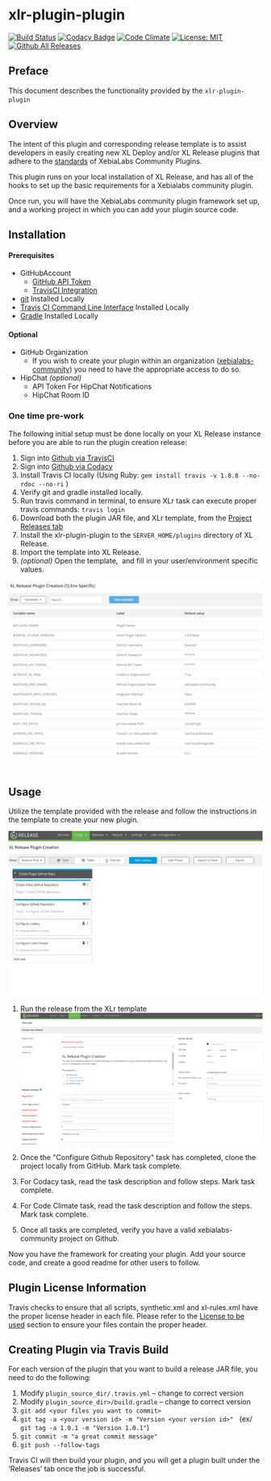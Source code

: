 # xlr-plugin-plugin

[![Build Status](https://travis-ci.org/xebialabs-community/xlr-plugin-plugin.svg?branch=master)](https://travis-ci.org/xebialabs-community/xlr-plugin-plugin)
[![Codacy Badge](https://api.codacy.com/project/badge/Grade/2dcea5da0eee4e0995158959a07e07c6)](https://www.codacy.com/app/erasmussen39/xlr-plugin-plugin?utm_source=github.com&amp;utm_medium=referral&amp;utm_content=xebialabs-community/xlr-plugin-plugin&amp;utm_campaign=Badge_Grade)
[![Code Climate](https://codeclimate.com/github/xebialabs-community/xlr-plugin-plugin/badges/gpa.svg)](https://codeclimate.com/github/xebialabs-community/xlr-plugin-plugin)
[![License: MIT][xlr-plugin-plugin-license-image] ][xlr-plugin-plugin-license-url]
[![Github All Releases][xlr-plugin-plugin-downloads-image]]()

[xlr-plugin-plugin-license-image]: https://img.shields.io/badge/License-MIT-yellow.svg
[xlr-plugin-plugin-license-url]: https://opensource.org/licenses/MIT
[xlr-plugin-plugin-downloads-image]: https://img.shields.io/github/downloads/xebialabs-community/xlr-plugin-plugin/total.svg

## Preface
This document describes the functionality provided by the `xlr-plugin-plugin`

## Overview
The intent of this plugin and corresponding release template is to assist developers in easily creating new XL Deploy and/or XL Release plugins that adhere to the [standards](http://xebialabs-community.github.io/) of XebiaLabs Community Plugins.

This plugin runs on your local installation of XL Release, and has all of the hooks to set up the basic requirements for a Xebialabs community plugin.

Once run, you will have the XebiaLabs community plugin framework set up, and a working project in which you can add your plugin source code.

## Installation
#### Prerequisites
* GitHubAccount
  - [GitHub API Token](https://help.github.com/articles/creating-a-personal-access-token-for-the-command-line/)
  - [TravisCI Integration](https://docs.travis-ci.com/user/getting-started/)
* [git](https://git-scm.com/) Installed Locally
* [Travis CI Command Line Interface](https://github.com/travis-ci/travis.rb) Installed Locally
* [Gradle](https://gradle.org/) Installed Locally


#### Optional
* GitHub Organization
  - If you wish to create your plugin within an organization ([xebialabs-community](https://github.com/orgs/xebialabs-community)) you need to have the appropriate access to do so.
* HipChat *(optional)*
  - API Token For HipChat Notifications
  - HipChat Room ID
  
### One time pre-work
The following initial setup must be done locally on your XL Release instance before you are able to run the plugin creation release:

1. Sign into [Github via TravisCI](https://travis-ci.org/auth)
2. Sign into [Github via Codacy](https://www.codacy.com/login)
3. Install Travis CI locally (Using Ruby: `gem install travis -v 1.8.8 --no-rdoc --no-ri` )
4. Verify git and gradle installed locally.
5. Run travis command in terminal, to ensure XLr task can execute proper travis commands:  `travis login`
6. Download both the plugin JAR file, and XLr template, from the [Project Releases tab](https://github.com/xebialabs-community/xlr-plugin-plugin/releases)
7. Install the xlr-plugin-plugin to the `SERVER_HOME/plugins` directory of XL Release.
8. Import the template into XL Release.  
9. *(optional)* Open the template,  and fill in your user/environment specific values. 

![User environmnet values](images/user-specific-values.png)
 
## Usage
Utilize the template provided with the release and follow the instructions in the template to create your new plugin.

![ReleaseTemplate](images/release_template.png)
1.	Run the release from the XLr template ![NewRelease](images/new_release.png)

2. Once the "Configure Github Repository" task has completed, clone the project locally from GitHub. Mark task complete.

3.	For Codacy task, read the task description and follow steps. Mark task complete.
   
4.	For Code Climate task, read the task description and follow the steps. Mark task complete.
	
5.	Once all tasks are completed, verify you have a valid xebialabs-community project on Github.   

Now you have the framework for creating your plugin. Add your source code, and create a good readme for other users to follow.

## Plugin License Information
Travis checks to ensure that all scripts, synthetic.xml and xl-rules.xml have the proper license header in each file.  Please refer to the [License to be used](http://xebialabs-community.github.io/) section to ensure your files contain the proper header.

## Creating Plugin via Travis Build
For each version of the plugin that you want to build a release JAR file, you need to do the following:

1. Modify `plugin_source_dir/.travis.yml` – change to correct version
2. Modify `plugin_source_dir>/build.gradle` – change to correct version
3. `git add <your files you want to commit>`
4. `git tag -a <your version id> -m "Version <your version id>"`   (ex/  `git tag -a 1.0.1 -m "Version 1.0.1"`)
5. `git commit -m "a great commit message"`
6. `git push --follow-tags`

Travis CI will then build your plugin, and you will get a plugin built under the ‘Releases’ tab once the job is successful.
